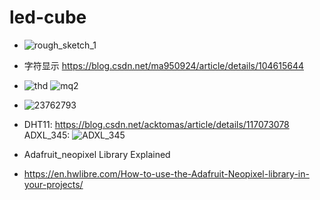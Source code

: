 # led-cube
- ![rough_sketch_1](https://github.com/user-attachments/assets/42506317-75ef-4b33-86f8-bb6f47ac75a4)
- 字符显示 https://blog.csdn.net/ma950924/article/details/104615644
- ![thd](https://github.com/user-attachments/assets/dca8873d-476d-4444-83b1-fc5f02070e2d)
![mq2](https://github.com/user-attachments/assets/aae9c817-9fe6-4731-8b4b-4fcf42545966)

- ![23762793](https://github.com/user-attachments/assets/0a59971c-080a-462c-92f0-249f49e43351)
- DHT11: https://blog.csdn.net/acktomas/article/details/117073078
ADXL_345:
![ADXL_345](https://github.com/user-attachments/assets/1eff09d8-0a12-439f-b8d4-83ced4216489)

- Adafruit_neopixel Library Explained
- https://en.hwlibre.com/How-to-use-the-Adafruit-Neopixel-library-in-your-projects/
